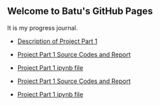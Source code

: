 ## Welcome to Batu's GitHub Pages

It is my progress journal.

* [Description of Project Part 1](ProjectPart1/IE423_Fall23_ProjectPart1%20(1).pdf)
* [Project Part 1 Source Codes and Report](ProjectPart1/Part1.html)
* [Project Part 1 ipynb file](ProjectPart1/Part1.ipynb)


* [Project Part 1 Source Codes and Report](ProjectPart2/IE423_Project_part_2.html)
* [Project Part 1 ipynb file](ProjectPart2/IE423_Project-2.ipynb)
